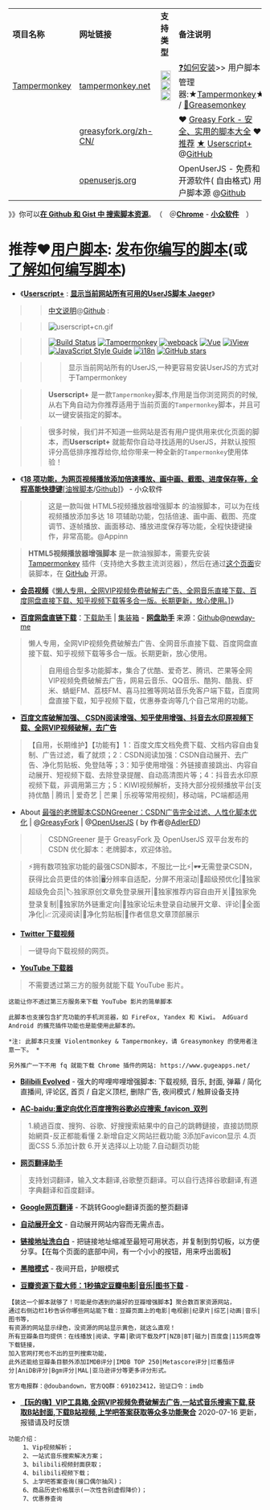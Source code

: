 
<table>
    <tr>
        <td><b>项目名称</b></td>
        <td><b>网址链接</b></td>
        <td><b>支持类型</b></td>
        <td><b>备注说明</b></td>
    </tr> 
    
   <tr> 
        <td> <a href="https://www.tampermonkey.net/" title="扩展推荐：Tampermonkey | 油猴脚本管理器">Tampermonkey</a> </td>
        <td> <a href="https://www.tampermonkey.net/" title="扩展推荐：Tampermonkey | 油猴脚本管理器">tampermonkey.net</a> </td>
        <td> 
		  <a href="https://chrome.google.com/webstore/detail/tampermonkey/dhdgffkkebhmkfjojejmpbldmpobfkfo?hl=zh-CN" title="Tampermonkey – Chrome 网上应用店 | 你现在可以将 [ Chrome Web Store ] 中的扩展插件添加到 “Microsoft Edge” "><img src="https://go.choong.net/welcome/chrome-96x96.png" height="20" width="20" /></a>
		 <a href="https://microsoftedge.microsoft.com/addons/detail/iikmkjmpaadaobahmlepeloendndfphd?hl=zh-cn" title="Tampermonkey – Microsoft Edge 加载项 - 应用商店 | 你现在可以将 [ Chrome Web Store ] 中的扩展插件添加到 “Microsoft Edge” "><img src="https://go.choong.net/welcome/edge-96x96.png" height="20" width="20" /></a>
		 <a href="https://addons.mozilla.org/zh-CN/firefox/addon/tampermonkey/" title="Tampermonkey – 下载 🦊 Firefox 扩展（zh-CN）"><img src="https://go.choong.net/welcome/firefox-32x32.ico" height="20" width="20" /></a>
		 </td>  
        <td style="text-align:left;">
	  <a href="https://greasyfork.org/zh-CN/help/installing-user-scripts" title="Greasy Fork - 安全、实用的用户脚本大全">❓如何安装</a>>>
	用户脚本管理器:★<a href="https://www.tampermonkey.net/" title="★★★★★ 推荐:❤Tampermonkey❤ 官网 | 用户脚本管理器/插件（ 支持：Chrome / 🦊Firefox / Safari / Microsoft Edge / Opera / Dolphin / UC ）">Tampermonkey</a>★ / <a href="https://addons.mozilla.org/zh-CN/firefox/addon/greasemonkey/" title="Greasemonkey 油猴子 – 下载 🦊 Firefox 扩展（zh-CN）">🦊Greasemonkey</a>        
	</td>
     </tr> 
     <tr>
        <td></td>
        <td> <a href="https://greasyfork.org/zh-CN" title="Greasy Fork - 安全、实用的用户脚本大全">greasyfork.org/zh-CN/</a> </td>
        <td></td>
        <td style="text-align:left;">
          ❤ <a href="https://greasyfork.org/zh-CN" title="Greasy Fork - 安全、实用的用户脚本大全">Greasy Fork - 安全、实用的脚本大全</a> ❤ 
          <a href="https://github.com/taoste/Hello-World/tree/master/Tools/%E6%B2%B9%E7%8C%B4%E8%84%9A%E6%9C%AC" title="🦊 油猴脚本 | ❤ Me的收集和汇总">推荐</a>
	  <a href="https://github.com/taoste/Hello-World/blob/master/Tools/%E6%B2%B9%E7%8C%B4%E8%84%9A%E6%9C%AC/tampermonkey-backup-Edge%26Chrome-2020-07-04.txt" title="🦊 油猴脚本 | ❤ Me的收集和汇总">★</a> 
		 <a href="https://greasyfork.org/zh-CN/scripts/24508-userscript-show-site-all-userjs" title="🦊 油猴脚本【推荐】 | 《❤Userscript+ : 显示当前网站所有可用的UserJS脚本 Jaeger》">Userscript+</a>
 @<a href="https://github.com/JasonBarnabe/greasyfork" title="Greasy Fork 采用开源的 GPLv3 许可证。可以在 GitHub 上查看源码">GitHub</a> 
        </td>
    </tr> 
    <tr>
        <td> </td>
        <td> <a href="https://openuserjs.org/" title="OpenUserJS - 免费和开源软件( 自由格式) 用户脚本源">openuserjs.org</a> </td>
        <td></td>
        <td style="text-align:left;">
		OpenUserJS  - 免费和开源软件( 自由格式) 用户脚本源 @<a href="https://github.com/OpenUserJs" title="OpenUserJS">Github</a>
	</td>
    </tr>        
  </table>

》》你可以[**在 Github 和 Gist 中 搜索脚本资源**](https://gist.github.com/search?l=JavaScript&o=desc&q=%22%3D%3DUserScript%3D%3D%22&s=updated)。　（　＠[**Chrome**](https://www.appinn.com/category/chrome/) - [**小众软件**](https://www.appinn.com/)　） 

# 推荐❤[**用户脚本**](https://greasyfork.org/zh-CN/scripts):  [发布你编写的脚本](https://greasyfork.org/zh-CN/script_versions/new)(或 [了解如何编写脚本](https://greasyfork.org/zh-CN/help/writing-user-scripts))

- 《[**Userscript+**](https://github.com/jae-jae/Userscript-Plus) : [**显示当前网站所有可用的UserJS脚本 Jaeger**](https://greasyfork.org/zh-CN/scripts/24508-userscript-show-site-all-userjs)》

>> [中文说明](https://github.com/jae-jae/Userscript-Plus/blob/master/README-ZH.md)@[Github](https://github.com/jae-jae/Userscript-Plus) :

>> ![userscript+cn.gif](https://cdn.rawgit.com/jae-jae/_resources/master/img/userscript+cn.gif)

>> [![Build Status](https://travis-ci.org/jae-jae/Userscript-Plus.svg?branch=master)](https://travis-ci.org/jae-jae/Userscript-Plus)
>> [![Tampermonkey](https://img.shields.io/badge/Tampermonkey-up%20to%20date-green.svg)](https://tampermonkey.net/)
>> [![webpack](https://img.shields.io/badge/webpack-3.x-orange.svg)](https://github.com/webpack/webpack)
>> [![Vue](https://img.shields.io/badge/Vue-2.4%2B-yellow.svg)](https://vuejs.org/)
>> [![iView](https://img.shields.io/badge/iView-2.2.0-brightgreen.svg)](https://www.iviewui.com)
>> [![JavaScript Style Guide](https://img.shields.io/badge/code_style-standard-brightgreen.svg)](https://standardjs.com)
>> [![i18n](https://img.shields.io/badge/i18n-PR-blue.svg)](https://github.com/jae-jae/Userscript-Plus/tree/master/src/common/lang)
>> [![GitHub stars](https://img.shields.io/github/stars/badges/shields.svg?style=social&label=Star&style=flat-square)](https://github.com/jae-jae/Userscript-Plus)

>>> 显示当前网站所有的UserJS,一种更容易安装UserJS的方式对于Tampermonkey

>> **Userscript+** 是一款`Tampermonkey`脚本,作用是当你浏览网页的时候,从右下角自动为你推荐适用于当前页面的`Tampermonkey`脚本，并且可以一键安装指定的脚本。

>> 很多时候，我们并不知道一些网站是否有用户提供用来优化页面的脚本，而**Userscript+** 就能帮你自动寻找适用的UserJS，并默认按照评分高低排序推荐给你,给你带来一种全新的`Tampermonkey`使用体验！

- 《[**18 项功能，为网页视频播放添加倍速播放、画中画、截图、进度保存等，全程高能快捷键**](https://www.appinn.com/h5player-video-control-greasemonkey/)[[油猴脚本](https://greasyfork.org/zh-CN/scripts/381682-html5%E8%A7%86%E9%A2%91%E6%92%AD%E6%94%BE%E5%99%A8%E5%A2%9E%E5%BC%BA%E8%84%9A%E6%9C%AC)/[Github](https://github.com/xxxily/h5player)]》 - 小众软件

>> 这是一款叫做 HTML5视频播放器增强脚本 的油猴脚本，可以为在线视频播放添加多达 18 项辅助功能，包括倍速、画中画、截图、亮度调节、逐帧播放、画面移动、播放进度保存等功能，全程快捷键操作，非常高能。@Appinn

> **HTML5视频播放器增强脚本** 是一款油猴脚本，需要先安装 [Tampermonkey](https://www.tampermonkey.net/) 插件（支持绝大多数主流浏览器），然后在通过[这个页面](https://greasyfork.org/zh-CN/scripts/381682-html5%E8%A7%86%E9%A2%91%E6%92%AD%E6%94%BE%E5%99%A8%E5%A2%9E%E5%BC%BA%E8%84%9A%E6%9C%AC)安装脚本，在 [GitHub](https://github.com/xxxily/h5player) 开源。

- [**会员视频**](https://greasyfork.org/zh-CN/scripts?q=%E4%BC%9A%E5%91%98%E8%A7%86%E9%A2%91)《[懒人专用，全网VIP视频免费破解去广告、全网音乐直接下载、百度网盘直接下载、知乎视频下载等多合一版。长期更新，放心使用。](https://greasyfork.org/zh-CN/scripts/370634-%E6%87%92%E4%BA%BA%E4%B8%93%E7%94%A8-%E5%85%A8%E7%BD%91vip%E8%A7%86%E9%A2%91%E5%85%8D%E8%B4%B9%E7%A0%B4%E8%A7%A3%E5%8E%BB%E5%B9%BF%E5%91%8A-%E5%85%A8%E7%BD%91%E9%9F%B3%E4%B9%90%E7%9B%B4%E6%8E%A5%E4%B8%8B%E8%BD%BD-%E7%99%BE%E5%BA%A6%E7%BD%91%E7%9B%98%E7%9B%B4%E6%8E%A5%E4%B8%8B%E8%BD%BD-%E7%9F%A5%E4%B9%8E%E8%A7%86%E9%A2%91%E4%B8%8B%E8%BD%BD%E7%AD%89%E5%A4%9A%E5%90%88%E4%B8%80%E7%89%88-%E9%95%BF%E6%9C%9F%E6%9B%B4%E6%96%B0-%E6%94%BE%E5%BF%83%E4%BD%BF%E7%94%A8)]》

- [**百度网盘直链下载**](https://greasyfork.org/zh-CN/scripts?q=%E7%99%BE%E5%BA%A6%E7%BD%91%E7%9B%98)：[下载助手](https://greasyfork.org/zh-CN/scripts/370634-%E6%87%92%E4%BA%BA%E4%B8%93%E7%94%A8-%E5%85%A8%E7%BD%91vip%E8%A7%86%E9%A2%91%E5%85%8D%E8%B4%B9%E7%A0%B4%E8%A7%A3%E5%8E%BB%E5%B9%BF%E5%91%8A-%E5%85%A8%E7%BD%91%E9%9F%B3%E4%B9%90%E7%9B%B4%E6%8E%A5%E4%B8%8B%E8%BD%BD-%E7%99%BE%E5%BA%A6%E7%BD%91%E7%9B%98%E7%9B%B4%E6%8E%A5%E4%B8%8B%E8%BD%BD-%E7%9F%A5%E4%B9%8E%E8%A7%86%E9%A2%91%E4%B8%8B%E8%BD%BD%E7%AD%89%E5%A4%9A%E5%90%88%E4%B8%80%E7%89%88-%E9%95%BF%E6%9C%9F%E6%9B%B4%E6%96%B0-%E6%94%BE%E5%BF%83%E4%BD%BF%E7%94%A8) | [集装箱](https://greasyfork.org/zh-CN/scripts/382927-集装箱) - [**网盘助手**](https://greasyfork.org/zh-CN/scripts/378301-网盘助手) 来源：[Github](https://github.com/newday-me)@[newday-me](http://pan.newday.me/)
> 懒人专用，全网VIP视频免费破解去广告、全网音乐直接下载、百度网盘直接下载、知乎视频下载等多合一版。长期更新，放心使用。
>> 自用组合型多功能脚本，集合了优酷、爱奇艺、腾讯、芒果等全网VIP视频免费破解去广告，网易云音乐、QQ音乐、酷狗、酷我、虾米、蜻蜓FM、荔枝FM、喜马拉雅等网站音乐免客户端下载，百度网盘直接下载，知乎视频下载，优惠券查询等几个自己常用的功能。

- [**百度文库破解加强、 CSDN阅读增强、知乎使用增强、抖音去水印原视频下载、全网VIP视频破解，去广告**](https://greasyfork.org/zh-CN/scripts/398195-%E7%99%BE%E5%BA%A6%E6%96%87%E5%BA%93%E7%A0%B4%E8%A7%A3%E5%8A%A0%E5%BC%BA-csdn%E9%98%85%E8%AF%BB%E5%A2%9E%E5%BC%BA-%E7%9F%A5%E4%B9%8E%E4%BD%BF%E7%94%A8%E5%A2%9E%E5%BC%BA-%E6%8A%96%E9%9F%B3%E5%8E%BB%E6%B0%B4%E5%8D%B0%E5%8E%9F%E8%A7%86%E9%A2%91%E4%B8%8B%E8%BD%BD-%E5%85%A8%E7%BD%91vip%E8%A7%86%E9%A2%91%E7%A0%B4%E8%A7%A3-%E5%8E%BB%E5%B9%BF%E5%91%8A)
> 【自用，长期维护】【功能有】1：百度文库文档免费下载、文档内容自由复制、广告过滤，看了就烦；2：CSDN阅读加强：CSDN自动展开、去广告、净化剪贴板、免登陆等；3：知乎使用增强：外链接直接跳出、内容自动展开、短视频下载、去除登录提醒、自动高清图片等；4：抖音去水印原视频下载，非调用第三方；5：KIWI视频解析，支持大部分视频播放平台[支持优酷 | 腾讯 | 爱奇艺 | 芒果 | 乐视等常用视频]，移动端，PC端都适用

- About [最强的老牌脚本CSDNGreener：CSDN广告完全过滤、人性化脚本优化](https://greasyfork.org/zh-CN/scripts/378351-%E6%8C%81%E7%BB%AD%E6%9B%B4%E6%96%B0-csdn%E5%B9%BF%E5%91%8A%E5%AE%8C%E5%85%A8%E8%BF%87%E6%BB%A4-%E4%BA%BA%E6%80%A7%E5%8C%96%E8%84%9A%E6%9C%AC%E4%BC%98%E5%8C%96-%E4%B8%8D%E7%94%A8%E5%86%8D%E7%99%BB%E5%BD%95%E4%BA%86-%E8%AE%A9%E4%BD%A0%E4%BD%93%E9%AA%8C%E4%BB%A4%E4%BA%BA%E6%83%8A%E5%96%9C%E7%9A%84%E5%B4%AD%E6%96%B0csdn) | @[GreasyFork](https://greasyfork.org/zh-CN/scripts/378351-%E6%8C%81%E7%BB%AD%E6%9B%B4%E6%96%B0-csdn%E5%B9%BF%E5%91%8A%E5%AE%8C%E5%85%A8%E8%BF%87%E6%BB%A4-%E4%BA%BA%E6%80%A7%E5%8C%96%E8%84%9A%E6%9C%AC%E4%BC%98%E5%8C%96-%E4%B8%8D%E7%94%A8%E5%86%8D%E7%99%BB%E5%BD%95%E4%BA%86-%E8%AE%A9%E4%BD%A0%E4%BD%93%E9%AA%8C%E4%BB%A4%E4%BA%BA%E6%83%8A%E5%96%9C%E7%9A%84%E5%B4%AD%E6%96%B0csdn) | @[OpenUserJS](https://openuserjs.org/scripts/AdlerED/%E6%9C%80%E5%BC%BA%E7%9A%84%E8%80%81%E7%89%8C%E8%84%9A%E6%9C%ACCSDNGreener%EF%BC%9ACSDN%E5%B9%BF%E5%91%8A%E5%AE%8C%E5%85%A8%E8%BF%87%E6%BB%A4%E3%80%81%E4%BA%BA%E6%80%A7%E5%8C%96%E8%84%9A%E6%9C%AC%E4%BC%98%E5%8C%96) ( by 作者@[AdlerED](https://openuserjs.org/users/AdlerED/scripts))

>> CSDNGreener 是于 GreasyFork 及 OpenUserJS 双平台发布的 CSDN 优化脚本：老牌脚本，欢迎体验。

> ⚡️拥有数项独家功能的最强CSDN脚本，不服比一比⚡️|🕶无需登录CSDN，获得比会员更佳的体验|🖥分辨率自适配，分屏不用滚动|💾超级预优化|🔖独家超级免会员|🏷独家原创文章免登录展开|🔌独家推荐内容自由开关|📠独家免登录复制|🔗独家防外链重定向|📝独家论坛未登录自动展开文章、评论|🌵全面净化|📈沉浸阅读|🧴净化剪贴板|📕作者信息文章顶部展示

- [**Twitter 下载视频**](https://greasyfork.org/zh-CN/scripts/404515-twitter-download-video) 

> 一键导向下载视频的网页。

- [**YouTube 下载器**](https://greasyfork.org/zh-CN/scripts/369400-local-youtube-downloader) 

> 不需要透过第三方的服务就能下载 YouTube 影片。
```
这能让你不透过第三方服务来下载 YouTube 影片的简单脚本

此脚本也支援包含扩充功能的手机浏览器，如 FireFox, Yandex 和 Kiwi。 AdGuard Android 的擴充插件功能也是能使用此腳本的。

*注: 此脚本只支援 Violentmonkey & Tampermonkey，请 Greasymonkey 的使用者注意一下。 *

另外推广一下不用 fq 就能下载 Chrome 插件的网站: https://www.gugeapps.net/
```
- [**Bilibili Evolved**](https://greasyfork.org/zh-CN/scripts/373563-bilibili-evolved) - 强大的哔哩哔哩增强脚本: 下载视频, 音乐, 封面, 弹幕 / 简化直播间, 评论区, 首页 / 自定义顶栏, 删除广告, 夜间模式 / 触屏设备支持 

- [**AC-baidu:重定向优化百度搜狗谷歌必应搜索_favicon_双列**](https://greasyfork.org/zh-CN/scripts/14178-ac-baidu-%E9%87%8D%E5%AE%9A%E5%90%91%E4%BC%98%E5%8C%96%E7%99%BE%E5%BA%A6%E6%90%9C%E7%8B%97%E8%B0%B7%E6%AD%8C%E5%BF%85%E5%BA%94%E6%90%9C%E7%B4%A2-favicon-%E5%8F%8C%E5%88%97) 
> 1.繞過百度、搜狗、谷歌、好搜搜索結果中的自己的跳轉鏈接，直接訪問原始網頁-反正都能看懂 2.新增自定义网站拦截功能 3添加Favicon显示 4.页面CSS 5.添加计数 6.开关选择以上功能 7.自动翻页功能 

- [**网页翻译助手**](https://greasyfork.org/zh-CN/scripts/389784-%E7%BD%91%E9%A1%B5%E7%BF%BB%E8%AF%91%E5%8A%A9%E6%89%8B)
 >  支持划词翻译，输入文本翻译,谷歌整页翻译。可以自行选择谷歌翻译,有道字典翻译和百度翻译。 

- [**Google网页翻译**](https://greasyfork.org/zh-CN/scripts/38244-google%E7%BD%91%E9%A1%B5%E7%BF%BB%E8%AF%91) - 不跳转Google翻译页面的整页翻译 

- [**自动展开全文**](https://greasyfork.org/zh-CN/scripts/397476-%E8%87%AA%E5%8A%A8%E5%B1%95%E5%BC%80%E5%85%A8%E6%96%87) - 自动展开网站内容而无需点击。

- [**链接地址洗白白**](https://greasyfork.org/zh-CN/scripts/373270-%E9%93%BE%E6%8E%A5%E5%9C%B0%E5%9D%80%E6%B4%97%E7%99%BD%E7%99%BD7) - 把链接地址缩减至最短可用状态，并复制到剪切板，以方便分享。【在每个页面的底部中间，有一个小小的按钮，用来呼出面板】

- [**黑暗模式**](https://greasyfork.org/zh-CN/scripts/398149-%E9%BB%91%E6%9A%97%E6%A8%A1%E5%BC%8F) - 夜间开启，护眼模式

- [**豆瓣资源下载大师：1秒搞定豆瓣电影|音乐|图书下载**](https://greasyfork.org/zh-CN/scripts/329484-%E8%B1%86%E7%93%A3%E8%B5%84%E6%BA%90%E4%B8%8B%E8%BD%BD%E5%A4%A7%E5%B8%88-1%E7%A7%92%E6%90%9E%E5%AE%9A%E8%B1%86%E7%93%A3%E7%94%B5%E5%BD%B1-%E9%9F%B3%E4%B9%90-%E5%9B%BE%E4%B9%A6%E4%B8%8B%E8%BD%BD) - 
```
【装这一个脚本就够了！可能是你遇到的最好的豆瓣增强脚本】聚合数百家资源网站，
通过右侧边栏1秒告诉你哪些网站能下载：豆瓣页面上的电影|电视剧|纪录片|综艺|动画|音乐|图书等，
有资源的网站显示绿色，没资源的网站显示黄色，就这么直观！
所有豆瓣条目均提供：在线播放|阅读、字幕|歌词下载及PT|NZB|BT|磁力|百度盘|115网盘等下载链接，
加入官网打死也不出的豆列搜索功能，
此外还能给豆瓣条目额外添加IMDB评分|IMDB TOP 250|Metascore评分|烂番茄评分|AniDB评分|Bgm评分|MAL|亚马逊评分等更多评分形式。

官方电报群：@doubandown，官方QQ群：691023412，验证口令：imdb
```

- [**【玩的嗨】VIP工具箱,全网VIP视频免费破解去广告,一站式音乐搜索下载,获取B站封面,下载B站视频,上学吧答案获取等众多功能聚合**](
https://greasyfork.org/zh-CN/scripts/384538-%E7%8E%A9%E7%9A%84%E5%97%A8-vip%E5%B7%A5%E5%85%B7%E7%AE%B1-%E5%85%A8%E7%BD%91vip%E8%A7%86%E9%A2%91%E5%85%8D%E8%B4%B9%E7%A0%B4%E8%A7%A3%E5%8E%BB%E5%B9%BF%E5%91%8A-%E4%B8%80%E7%AB%99%E5%BC%8F%E9%9F%B3%E4%B9%90%E6%90%9C%E7%B4%A2%E4%B8%8B%E8%BD%BD-%E8%8E%B7%E5%8F%96b%E7%AB%99%E5%B0%81%E9%9D%A2-%E4%B8%8B%E8%BD%BDb%E7%AB%99%E8%A7%86%E9%A2%91-%E4%B8%8A%E5%AD%A6%E5%90%A7%E7%AD%94%E6%A1%88%E8%8E%B7%E5%8F%96%E7%AD%89%E4%BC%97%E5%A4%9A%E5%8A%9F%E8%83%BD%E8%81%9A%E5%90%88-2020-07-16-%E6%9B%B4%E6%96%B0-%E6%8A%A5%E9%94%99%E8%AF%B7%E5%8F%8A%E6%97%B6%E5%8F%8D%E9%A6%88)  2020-07-16 更新，报错请及时反馈
```
功能介绍：
	1、Vip视频解析；
	2、一站式音乐搜索解决方案；
	3、bilibili视频封面获取；
	4、bilibili视频下载；
	5、上学吧答案查询(接口偶尔抽风)；
	6、商品历史价格展示(一次性告别虚假降价)；
	7、优惠券查询
```
